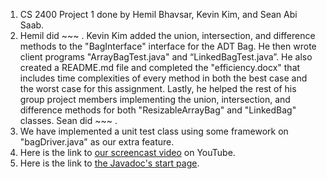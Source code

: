 1. CS 2400 Project 1 done by Hemil Bhavsar, Kevin Kim, and Sean Abi Saab.
2. Hemil did ~~~ . Kevin Kim added the union, intersection, and difference methods to the "BagInterface" interface for the ADT Bag. He then wrote client programs "ArrayBagTest.java" and “LinkedBagTest.java”. He also created a README.md file and completed the "efficiency.docx" that includes time complexities of every method in both the best case and the worst case for this assignment. Lastly, he helped the rest of his group project members implementing the union, intersection, and difference methods for both "ResizableArrayBag" and "LinkedBag" classes. Sean did ~~~ .
3. We have implemented a unit test class using some framework on "bagDriver.java" as our extra feature.
4. Here is the link to [our screencast video]() on YouTube.
5. Here is the link to [the Javadoc's start page](). 

